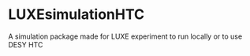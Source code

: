 # LUXEsimulationHTC
A simulation package made for LUXE experiment to run locally or to use DESY HTC

